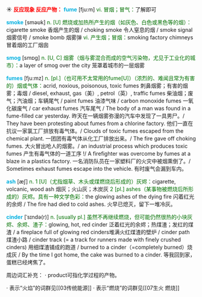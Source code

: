 ☀ <font color="red">**反应现象 反应产物：**</font>
<font color="sky blue">**fume**</font> [fju:m]
<font color="rgb(227, 108, 9)">vi. 冒烟；冒气：</font>了解即可

<font color="sky blue">**smoke**</font> [sməʊk] 
<font color="rgb(227, 108, 9)">n. [U] 燃烧或加热所产生的烟（如灰色、白色或黑色等的烟）：</font>cigarette smoke 香烟产生的烟 / choking smoke 令人窒息的烟 / smoke signal 烟雾信号 / smoke bomb 烟雾弹 <font color="rgb(227, 108, 9)">vi. 产生烟；冒烟：</font>smoking factory chimneys 冒着烟的工厂烟囱

<font color="sky blue">**smog**</font> [smɒɡ] 
<font color="rgb(227, 108, 9)">n. [U, C] 烟雾（烟与雾混合而成的空气污染物，尤见于工业化的城市）：</font>a layer of smog over the city 笼罩着城市的一层烟雾
           
<font color="sky blue">**fumes**</font> [fju:mz]
<font color="rgb(227, 108, 9)">n. [pl.]（也可用不太常用的fume[U]）（浓烈的、难闻且常为有害的）烟或气体：</font>acrid, noxious, poisonous, toxic fumes 刺鼻烟雾；有害的烟雾；毒烟 / diesel, exhaust, gas（美）, petrol（英）, traffic fumes 柴油烟；废气；汽油烟；车辆尾气 / paint fumes 油漆气味 / carbon monoxide fumes 一氧化碳废气 / car exhaust fumes 汽车尾气 / The body of a man was found in a fume-filled car yesterday. 昨天在一辆烟雾弥漫的汽车中发现了一具男尸。/ They have been protesting about fumes from a chlorine factory. 他们一直在抗议一家氯工厂排放有毒气体。/ Clouds of toxic fumes escaped from the chemical plant. 一团团有毒气体从化工厂排放出来。/ The fire gave off choking fumes. 大火冒出呛人的烟雾。/ an industrial process which produces toxic fumes 产生有毒气体的一道工序 !/ A firefighter was overcome by fumes at a blaze in a plastics factory. 一名消防队员在一家塑料厂的火灾中被烟熏倒了。/ Sometimes exhaust fumes escape into the vehicle. 有时废气会漏到车内。

<font color="sky blue">**ash**</font> [æʃ] 
<font color="rgb(227, 108, 9)">n. 1 [U]（尤指烟草、木头或煤燃烧后形成的）灰烬：</font>cigarette, volcanic, wood ash 烟灰；火山灰；木炭灰 <font color="rgb(227, 108, 9)">2 [pl.] ashes（某事物被燃烧后所形成的）灰烬。具有一种文学色彩：</font>the glowing ashes of the dying fire 闪着红光的余烬 / The fire had died to cold ashes. 火早已熄灭，留下一堆冷灰。
           
<font color="sky blue">**cinder**</font> [ˈsɪndə(r)]
<font color="rgb(227, 108, 9)">n. [usually pl.] 虽然不再继续燃烧，但可能仍然很热的小块灰烬、余烬、渣子：</font>glowing, hot, red cinder 泛着红光的余烬；热煤渣；发红的煤渣 / a fireplace full of glowing red cinders堆满火红煤渣的壁炉 / cinder path 煤渣小路 / cinder track (= a track for runners made with finely crushed cinders) 用细煤渣铺成的跑道 / burned to a cinder（=completely burned）烧成灰 / By the time I got home, the cake was burned to a cinder. 等我回到家，蛋糕已经烤焦了。

周边词汇补充：
· product可指化学过程的产物。

· 表示“火焰”的词群见[[03传统能源]]
· 表示“燃烧”的词群见[[07生火 燃烧]]
